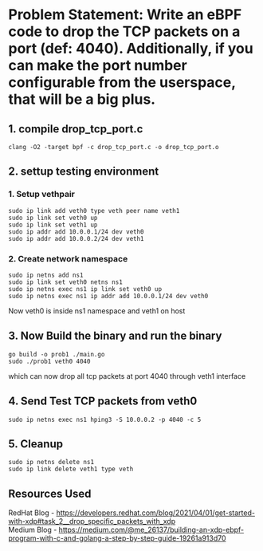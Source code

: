 # Problem Statement: Write an eBPF code to drop the TCP packets on a port (def: 4040). Additionally, if you can make the port number configurable from the userspace, that will be a big plus.

## 1. compile drop_tcp_port.c
```
clang -O2 -target bpf -c drop_tcp_port.c -o drop_tcp_port.o
```
## 2. settup testing environment

### 1. Setup vethpair
```
sudo ip link add veth0 type veth peer name veth1
sudo ip link set veth0 up
sudo ip link set veth1 up
sudo ip addr add 10.0.0.1/24 dev veth0
sudo ip addr add 10.0.0.2/24 dev veth1
```
### 2. Create network namespace
```
sudo ip netns add ns1
sudo ip link set veth0 netns ns1
sudo ip netns exec ns1 ip link set veth0 up
sudo ip netns exec ns1 ip addr add 10.0.0.1/24 dev veth0
```
Now veth0 is inside ns1 namespace and veth1 on host 

## 3. Now Build the binary and run the binary
```
go build -o prob1 ./main.go
sudo ./prob1 veth0 4040
```
which can now drop all tcp packets at port 4040 through veth1 interface

## 4. Send Test TCP packets from veth0
```
sudo ip netns exec ns1 hping3 -S 10.0.0.2 -p 4040 -c 5
```

## 5. Cleanup 
```
sudo ip netns delete ns1
sudo ip link delete veth1 type veth
```

## Resources Used
RedHat Blog - https://developers.redhat.com/blog/2021/04/01/get-started-with-xdp#task_2__drop_specific_packets_with_xdp \
Medium Blog - https://medium.com/@me_26137/building-an-xdp-ebpf-program-with-c-and-golang-a-step-by-step-guide-19261a913d70
